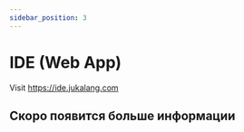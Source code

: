 ```yaml
---
sidebar_position: 3
---
```


# IDE (Web App)

Visit https://ide.jukalang.com

## Скоро появится больше информации